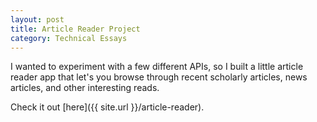 ```yaml
---
layout: post
title: Article Reader Project
category: Technical Essays
---
```


I wanted to experiment with a few different APIs, so I built a little article reader app that let's you browse through recent scholarly articles, news articles, and other interesting reads. 

Check it out [here]({{ site.url }}/article-reader).